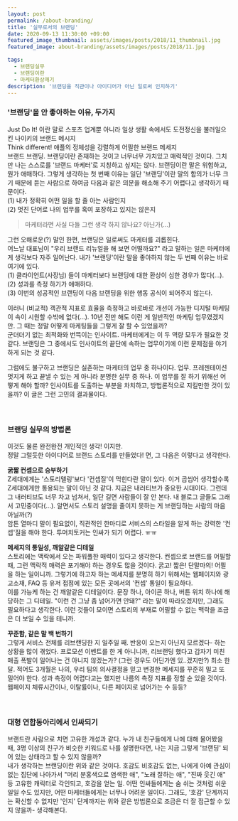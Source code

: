 ```yaml
---
layout: post
permalink: /about-branding/
title: '실무로서의 브랜딩'
date: 2020-09-13 11:30:00 +09:00
featured_image_thumbnail: assets/images/posts/2018/11_thumbnail.jpg
featured_image: about-branding/assets/images/posts/2018/11.jpg

tags:
  - 브랜딩실무
  - 브랜딩이란
  - 마케터환상깨기
description: '브랜딩을 직관이나 아이디어가 아닌 일로써 인지하기'
---
```


### '브랜딩'을 안 좋아하는 이유, 두가지

Just Do It! 이란 말로 스포츠 업계뿐 아니라 일상 생활 속에서도 도전정신을 불러일으킨 나이키의 브랜드 메시지    
Think different! 애플의 정체성을 강렬하게 어필한 브랜드 메세지  
브랜드 브랜딩. 브랜딩이란 존재하는 것이고 너무너무 가치있고 매력적인 것이다. 그치만 나는 스스로를 '브랜드 마케터'로 지칭하고 싶지는 않다. 브랜딩이란 말은 위험하고, 뭔가 애매하다. 그렇게 생각하는 첫 번째 이유는 일단 '브랜딩'이란 말의 함의가 너무 크기 때문에 듣는 사람으로 하여금 다음과 같은 의문을 해소해 주기 어렵다고 생각하기 때문이다.  
(1) 내가 정확히 어떤 일을 할 줄 아는 사람인지  
(2) 멋진 단어로 나의 업무를 혹여 포장하고 있지는 않은지  

> 마케터라면 사실 다들 그런 생각 하지 않나요? 아닌가(...)

그런 오해로운(?) 말인 한편, 브랜딩은 일로써도 마케터를 괴롭힌다.  
어느날 대표님이 "우리 브랜드 리뉴얼을 해 보면 어떨까요?" 라고 말하는 일은 마케터에게 생각보다 자주 일어난다. 내가 '브랜딩'이란 말을 좋아하지 않는 두 번째 이유는 바로 여기에 있다.  
(1) 클라이언트(사장님) 들이 마케터보다 브랜딩에 대한 환상이 심한 경우가 많다(...).  
(2) 성과를 측정 하기가 애매하다.  
(3) 이번의 성공적인 브랜딩이 다음 브랜딩을 위한 행동 공식이 되어주지 않는다.  

이러니 (비교적) 객관적 지표로 효율을 측정하고 바로바로 개선이 가능한 디지털 마케팅이 속이 시원할 수밖에 없다(...). 10년 전만 해도 이런 게 일반적인 마케팅 업무였겠지만. 그 때는 정말 어떻게 마케팅들을 그렇게 잘 할 수 있었을까?  
군더더기 없는 최적화와 번뜩이는 인사이트. 마케터에게는 이 두 역량 모두가 필요한 것 같다. 브랜딩은 그 중에서도 인사이트의 끝단에 속하는 업무이기에 이런 문제점을 야기하게 되는 것 같다.

그럼에도 불구하고 브랜딩은 실존하는 마케터의 업무 중 하나이다. 업무. 프레젠테이션 멋지게 하고 끝낼 수 있는 게 아니라 분명한 실무 중 하나. 이 업무를 잘 하기 위해선 어떻게 해야 할까? 인사이트를 도출하는 부분을 차치하고, 방법론적으로 지킬만한 것이 있을까? 이 글은 그런 고민의 결과물이다.
<br/>
<br/>
<br/>

### 브랜딩 실무의 방법론

이것도 물론 완전완전 개인적인 생각! 이지만.  
정말 그럴듯한 아이디어로 브랜드 스토리를 만들었다! 면, 그 다음은 이렇다고 생각한다.

**굵짧 컨셉으로 승부하기**   
Z세대에게는 '스토리텔링'보다 '컨셉질'이 먹힌다란 말이 있다. 이거 곱씹어 생각할수록 Z세대에게만 통용되는 말이 아닌 것 같다. 지금은 내러티브가 중요한 시대이다. 그런데 그 내러티브도 너무 차고 넘쳐서, 일단 길면 사람들이 잘 안 본다. 내 블로그 글들도 그래서 고민중이다(...). 알면서도 스토리 설명을 줄이지 못하는 게 브랜딩하는 사람의 마음 아닐까(?)  
암튼 열마디 말이 필요없이, 직관적인 한마디로 서비스의 스타일을 알게 하는 강력한 '컨셉'질을 해야 한다. 투머치토커는 인싸가 되기 어렵다. ㅠㅠ

**메세지의 통일성, 깨알같은 디테일**  
스토리에는 맥락에서 오는 파워풀한 매력이 있다고 생각한다. 컨셉으로 브랜드를 어필할 때, 그런 맥락적 매력은 포기해야 하는 경우도 많을 것이다. 굵고! 짧은! 단말마의! 어필을 하는 일이니까. 그렇기에 하고자 하는 메세지를 분명히 하기 위해서는 웹페이지와 광고소재, FAQ 등 유저 접점에 있는 모든 곳에서의 '컨셉' 통일이 필요하다.  
이를 가능케 하는 건 깨알같은 디테일이다. 문장 하나, 아이콘 하나, 버튼 위치 하나에 해당하는 그 디테일. "이런 건 그냥 좀 넘어가면 안돼?" 라는 말이 따라오겠지만, 그래도 필요하다고 생각한다. 이런 것들이 모이면 스토리의 부재로 어필할 수 없는 맥락을 조금은 더 보일 수 있을 테니까.

**꾸준함, 같은 말 백 번하기**   
그렇게 서비스 전체를 리브랜딩한 지 일주일 째. 반응이 오는지 아닌지 모르겠다- 하는 상황을 많이 겪었다. 프로모션 이벤트를 한 게 아니니까, 리브랜딩 했다고 갑자기 미친 매출 폭발이 일어나는 건 아니지 않겠는가? (그런 경우도 어딘가엔 있..겠지만?) 최소 한 달. 적어도 3개월은 나의, 우리 팀의 의사결정을 믿고 변경한 메세지를 꾸준히 밀고 또 밀어야 한다.
성과 측정이 어렵다고는 했지만 나름의 측정 지표를 정할 순 있을 것이다. 웹페이지 체류시간이나, 이탈률이나, 다른 페이지로 넘어가는 수 등등?
<br/>
<br/>
<br/>

### 대형 연합동아리에서 인싸되기
브랜드란 사람으로 치면 고유한 개성과 같다. 누가 내 친구들에게 나에 대해 물어봤을 때, 3명 이상의 친구가 비슷한 키워드로 나를 설명한다면, 나는 지금 그렇게 '브랜딩' 되어 있는 상태라고 할 수 있지 않을까?  
내가 생각하는 브랜딩이란 위와 같은 것이다. 호감도 비호감도 없는, 나에게 아예 관심이 없는 집단에 나아가서 "머리 분홍색으로 염색한 애", "노래 잘하는 애", "진짜 웃긴 애" 등 고유한 캐릭터로 각인되고, 호감을 얻는 일. 어떤 인싸들에게는 숨 쉬는 것처럼 쉬운 일일 수도 있지만, 어떤 마케터들에게는 너무나 어려운 일이다.
그래도, '호감' 단계까지는 확신할 수 없지만 '인지' 단계까지는 위와 같은 방법론으로 조금은 더 잘 접근할 수 있지 않을까- 생각해본다.
